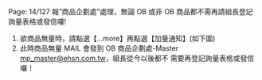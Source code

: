 Page: 14/127
報”商品企劃處”處理，無論 OB 或非 OB 商品都不需再請組長登記詢量表格或發信囉!

1. 欲商品無量時，請點選【…more】再點選【加量通知】(如下圖)
2. 此時商品無量 MAIL 會發到 OB 商品企劃處-Master mp_master@ehsn.com.tw，組長從今以後都不
   需要再登記詢量表格或發信囉！